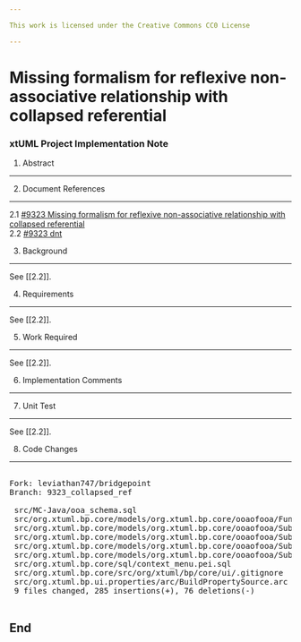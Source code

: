 ```yaml
---

This work is licensed under the Creative Commons CC0 License

---
```


# Missing formalism for reflexive non-associative relationship with collapsed referential
### xtUML Project Implementation Note

1. Abstract
-----------

2. Document References
----------------------
<a id="2.1"></a>2.1 [#9323 Missing formalism for reflexive non-associative relationship with collapsed referential](https://support.onefact.net/issues/9323)  
<a id="2.2"></a>2.2 [#9323 dnt](https://github.com/xtuml/mc/blob/master/doc/notes/9323_collapsed_ref/9323_recursive_ref_dnt.md)  

3. Background
-------------
See [[2.2]].

4. Requirements
---------------
See [[2.2]].

5. Work Required
----------------
See [[2.2]].

6. Implementation Comments
--------------------------

7. Unit Test
------------
See [[2.2]].

8. Code Changes
---------------
<pre>

Fork: leviathan747/bridgepoint  
Branch: 9323_collapsed_ref  

 src/MC-Java/ooa_schema.sql                                                                                                        |   2 +-
 src/org.xtuml.bp.core/models/org.xtuml.bp.core/ooaofooa/Functions/Context Menu Entry Functions/Context Menu Entry Functions.xtuml |  33 +++++++++++++++++++-------
 src/org.xtuml.bp.core/models/org.xtuml.bp.core/ooaofooa/Subsystem/Attribute/Attribute.xtuml                                       | 209 +++++++++++++++++++++++++++++++++++++++++++++++++++++++++++++++++++++++++++++++++++++++++++++++++++++++++++++++++++++++++++++++++++++++++++++++++++++++++++++++++-
 src/org.xtuml.bp.core/models/org.xtuml.bp.core/ooaofooa/Subsystem/Model Class/Model Class.xtuml                                   |   6 ++---
 src/org.xtuml.bp.core/models/org.xtuml.bp.core/ooaofooa/Subsystem/Referential Attribute/Referential Attribute.xtuml               |  91 ++++++++++++++++++++++++++++-------------------------------------------
 src/org.xtuml.bp.core/models/org.xtuml.bp.core/ooaofooa/Subsystem/Subsystem.xtuml                                                 |   4 ++--
 src/org.xtuml.bp.core/sql/context_menu.pei.sql                                                                                    |   6 +++--
 src/org.xtuml.bp.core/src/org/xtuml/bp/core/ui/.gitignore                                                                         |   7 +++---
 src/org.xtuml.bp.ui.properties/arc/BuildPropertySource.arc                                                                        |   3 ++-
 9 files changed, 285 insertions(+), 76 deletions(-)

</pre>

End
---


